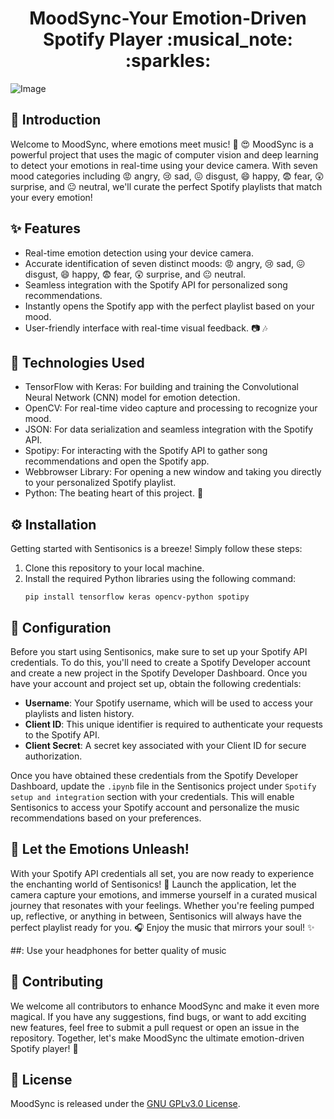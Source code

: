 <h1 align="center">
MoodSync-Your Emotion-Driven Spotify Player :musical_note: :sparkles:
</h1>

<!DOCTYPE html>
<html lang="en">
<head>
    <meta charset="UTF-8">
    <meta name="viewport" content="width=device-width, initial-scale=1.0">
    <title>Display Image</title>
</head>
<body>
    <img src="https://drive.google.com/uc?id=1TwN6n_d47CdjXFaw4H2mvD02gCp0syW8" alt="Image">
</body>
</html>



## :muscle: Introduction

Welcome to MoodSync, where emotions meet music! 🎵 :heart_eyes: MoodSync is a powerful project that uses the magic of computer vision and deep learning to detect your emotions in real-time using your device camera. With seven mood categories including 😡 angry, 😢 sad, 😖 disgust, 😄 happy, 😨 fear, 😲 surprise, and 😐 neutral, we'll curate the perfect Spotify playlists that match your every emotion!

## :sparkles: Features

- Real-time emotion detection using your device camera.
- Accurate identification of seven distinct moods: 😡 angry, 😢 sad, 😖 disgust, 😄 happy, 😨 fear, 😲 surprise, and 😐 neutral.
- Seamless integration with the Spotify API for personalized song recommendations.
- Instantly opens the Spotify app with the perfect playlist based on your mood.
- User-friendly interface with real-time visual feedback. :camera: :notes:

## :rocket: Technologies Used

- TensorFlow with Keras: For building and training the Convolutional Neural Network (CNN) model for emotion detection.
- OpenCV: For real-time video capture and processing to recognize your mood.
- JSON: For data serialization and seamless integration with the Spotify API.
- Spotipy: For interacting with the Spotify API to gather song recommendations and open the Spotify app.
- Webbrowser Library: For opening a new window and taking you directly to your personalized Spotify playlist.
- Python: The beating heart of this project. :snake:

## :gear: Installation

Getting started with Sentisonics is a breeze! Simply follow these steps:

1. Clone this repository to your local machine.
2. Install the required Python libraries using the following command:
   ```
   pip install tensorflow keras opencv-python spotipy
   ```

## :key: Configuration

Before you start using Sentisonics, make sure to set up your Spotify API credentials. To do this, you'll need to create a Spotify Developer account and create a new project in the Spotify Developer Dashboard. Once you have your account and project set up, obtain the following credentials:

- **Username**: Your Spotify username, which will be used to access your playlists and listen history.
- **Client ID**: This unique identifier is required to authenticate your requests to the Spotify API.
- **Client Secret**: A secret key associated with your Client ID for secure authorization.

Once you have obtained these credentials from the Spotify Developer Dashboard, update the `.ipynb` file in the Sentisonics project under `Spotify setup and integration` section with your credentials. This will enable Sentisonics to access your Spotify account and personalize the music recommendations based on your preferences.

## :musical_score: Let the Emotions Unleash!

With your Spotify API credentials all set, you are now ready to experience the enchanting world of Sentisonics! :tada: Launch the application, let the camera capture your emotions, and immerse yourself in a curated musical journey that resonates with your feelings. Whether you're feeling pumped up, reflective, or anything in between, Sentisonics will always have the perfect playlist ready for you. :headphones: Enjoy the music that mirrors your soul! :sparkles:

##: Use your headphones for better quality of music

## :raised_hands: Contributing

We welcome all contributors to enhance MoodSync and make it even more magical. If you have any suggestions, find bugs, or want to add exciting new features, feel free to submit a pull request or open an issue in the repository. Together, let's make MoodSync the ultimate emotion-driven Spotify player! :rocket:

## :page_facing_up: License

MoodSync is released under the [GNU GPLv3.0 License](LICENSE). 
